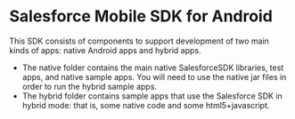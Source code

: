 # Salesforce Mobile SDK for Android

This SDK consists of components to support development of two main kinds of apps: native Android apps and hybrid apps.

- The native folder contains the main native SalesforceSDK libraries, test apps, and native sample apps. You will need to use the native jar files in order to run the hybrid sample apps.
- The hybrid folder contains sample apps that use the Salesforce SDK in hybrid mode:
that is, some native code and some html5+javascript.

